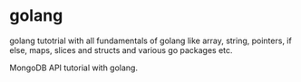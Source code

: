 # golang
golang tutotrial with all fundamentals of golang like array, 
string, pointers, if else, maps, slices and structs and various go packages etc.

MongoDB API tutorial with golang.